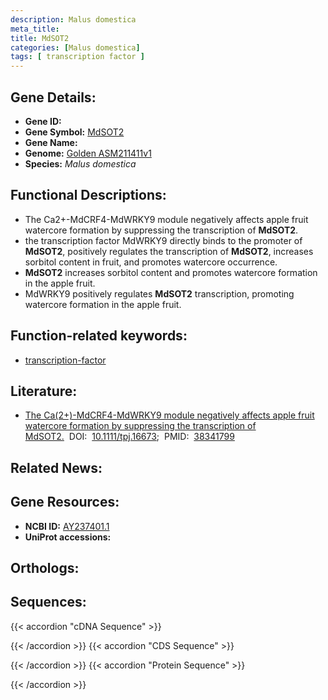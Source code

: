 ```yaml
---
description: Malus domestica
meta_title:
title: MdSOT2
categories: [Malus domestica]
tags: [ transcription factor ]
---
```


## Gene Details:
- **Gene ID:** []()
- **Gene Symbol:** <u>MdSOT2</u>
- **Gene Name:** 
- **Genome:** [Golden ASM211411v1](https://ensembl.gramene.org/Malus_domestica_golden/Info/Index)
- **Species:** *Malus domestica*

## Functional Descriptions:
   - The Ca2+-MdCRF4-MdWRKY9 module negatively affects apple fruit watercore formation by suppressing the transcription of **MdSOT2**.
   - the transcription factor MdWRKY9 directly binds to the promoter of **MdSOT2**, positively regulates the transcription of **MdSOT2**, increases sorbitol content in fruit, and promotes watercore occurrence.
   - **MdSOT2** increases sorbitol content and promotes watercore formation in the apple fruit.
   - MdWRKY9 positively regulates **MdSOT2** transcription, promoting watercore formation in the apple fruit.

## Function-related keywords:
   - [transcription-factor](/tags/transcription-factor/)

## Literature:
   - [The Ca(2+)-MdCRF4-MdWRKY9 module negatively affects apple fruit watercore formation by suppressing the transcription of MdSOT2.](https://doi.org/10.1111/tpj.16673)&nbsp;&nbsp;DOI:&nbsp;&nbsp;[10.1111/tpj.16673](https://doi.org/10.1111/tpj.16673);&nbsp;&nbsp;PMID:&nbsp;&nbsp;[38341799](https://pubmed.ncbi.nlm.nih.gov/38341799/)

## Related News:

## Gene Resources:
- **NCBI ID:**  [AY237401.1](https://www.ncbi.nlm.nih.gov/gene/?term=AY237401.1)
- **UniProt accessions:**  [](https://www.uniprot.org/uniprotkb//entry)

## Orthologs:

## Sequences:
{{< accordion "cDNA Sequence" >}}

{{< /accordion >}}
{{< accordion "CDS Sequence" >}}

{{< /accordion >}}
{{< accordion "Protein Sequence" >}}

{{< /accordion >}}
